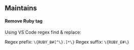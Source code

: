 ## Maintains

#### Remove Ruby tag

Using VS Code regex find & replace:

Regex prefix: `\{RUBY_B#[^\}.]*\}`
Regex suffix: `\{RUBY_E#\}`
